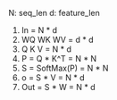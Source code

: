 N: seq_len
d: feature_len

1. In = N * d
2. WQ WK WV = d * d
3. Q K V = N * d
4. P = Q * K^T = N * N 
5. S = SoftMax(P) = N * N
6. o = S * V = N * d
6. Out = S * W = N * d

